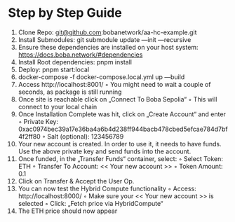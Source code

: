 # Step by Step Guide

1. Clone Repo: git@github.com:bobanetwork/aa-hc-example.git
2. Install Submodules: git submodule update —init —recursive
3. Ensure these dependencies are installed on your host system: https://docs.boba.network/#dependencies
4. Install Root dependencies: pnpm install
5. Deploy: pnpm start:local 
6. docker-compose -f docker-compose.local.yml up —build
7. Access http://localhost:8001/ 
    ◦ You might need to wait a couple of seconds, as package is still running
8. Once site is reachable click on „Connect To Boba Sepolia“
    ◦ This will connect to your local chain
9. Once Installation Complete was hit, click on „Create Account“ and enter
    ◦ Private Key: 0xac0974bec39a17e36ba4a6b4d238ff944bacb478cbed5efcae784d7bf4f2ff80
    ◦ Salt (optional): 123456789
10. Your new account is created. In order to use it, it needs to have funds. Use the above private key and send funds into the account.
11. Once funded, in the „Transfer Funds“ container, select:
    ◦ Select Token: ETH
    ◦ Transfer To Account: << Your new account >>
    ◦ Token Amount: 0.1
12. Click on Transfer & Accept the User Op. 
13. You can now test the Hybrid Compute functionality
    ◦ Access: http://localhost:8000/
    ◦ Make sure your << Your new account >> is selected
    ◦ Click: „Fetch price via HybridCompute“
14. The ETH price should now appear
